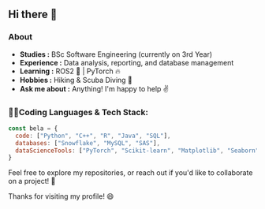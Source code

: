 ## Hi there 👋

### About

-  **Studies :** BSc Software Engineering (currently on 3rd Year)
-  **Experience :** Data analysis, reporting, and database management
-  **Learning :** ROS2 🤖 | PyTorch :fire:
-  **Hobbies :** Hiking & Scuba Diving :flipper:
-  **Ask me about :** Anything! I'm happy to help :v:


### 👩‍💻Coding Languages & Tech Stack:

```javascript
const bela = {
  code: ["Python", "C++", "R", "Java", "SQL"],
  databases: ["Snowflake", "MySQL", "SAS"],
  dataScienceTools: ["PyTorch", "Scikit-learn", "Matplotlib", "Seaborn", "PowerBI", "Tableau"]
}
```

Feel free to explore my repositories, or reach out if you'd like to collaborate on a project! 🚀

Thanks for visiting my profile! 😄
